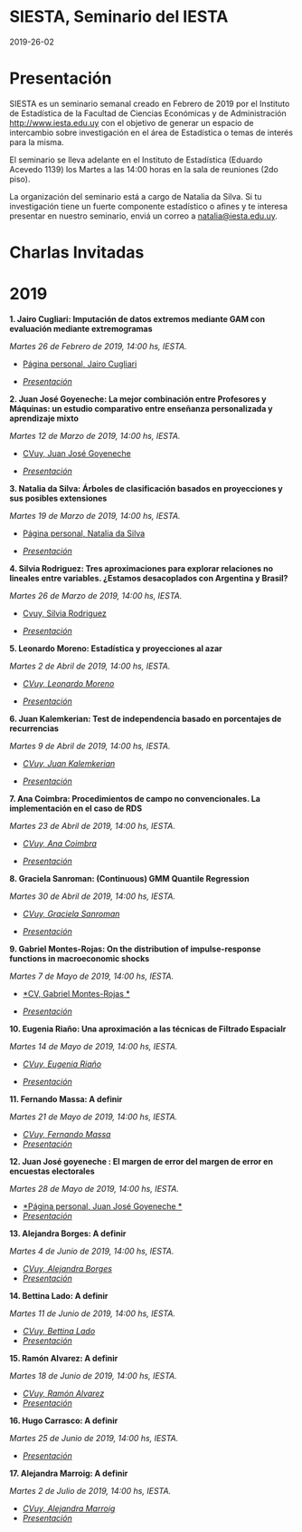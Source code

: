 
SIESTA, Seminario del IESTA
======================

2019-26-02

Presentación 
============
SIESTA es un seminario semanal creado en Febrero de 2019 por el Instituto de Estadística de la Facultad de Ciencias Económicas y de Administración http://www.iesta.edu.uy con el objetivo de generar un espacio de intercambio sobre investigación en el área de Estadística o temas de interés para la misma.

El seminario se lleva adelante en el Instituto de Estadística (Eduardo Acevedo 1139) los Martes a las 14:00 horas en la sala de reuniones (2do piso).

La organización del seminario está a cargo de Natalia da Silva. Si tu investigación tiene un fuerte componente estadístico o afines y te interesa presentar en nuestro seminario, enviá un correo a natalia@iesta.edu.uy.

Charlas Invitadas
============

# 2019
  
**1. Jairo Cugliari: Imputación de datos extremos mediante GAM con evaluación mediante extremogramas**
    
*Martes 26 de Febrero de 2019, 14:00 hs, IESTA.*

+ [Página personal, Jairo Cugliari](http://eric.univ-lyon2.fr/jcugliari/es/)

+ [*Presentación*](https://github.com/natydasilva/SIESTA/blob/master/Presentaciones/02_26_19_Jair0_Cugliari.pdf)



**2. Juan José Goyeneche: La mejor combinación entre Profesores y Máquinas: un estudio comparativo entre enseñanza personalizada y aprendizaje mixto**
    
*Martes 12 de Marzo de 2019, 14:00 hs, IESTA.*

+ [CVuy, Juan José Goyeneche](http://www.iesta.edu.uy/wp-content/uploads/2017/04/jjgoye-cvuy.pdf)

+ [*Presentación*](https://github.com/natydasilva/SIESTA/blob/master/Presentaciones/03_12_19_JJ_Goyeneche.pdf) 

**3. Natalia da Silva: Árboles de clasificación basados en proyecciones y sus posibles extensiones**
    
*Martes 19 de Marzo de 2019, 14:00 hs, IESTA.*

+ [Página personal, Natalia da Silva](http://natydasilva.com)

+ [*Presentación*](https://natydasilva.github.io/PPtreeExtupdate/#1) 


**4. Silvia Rodriguez: Tres aproximaciones para explorar relaciones no lineales entre variables. ¿Estamos desacoplados con Argentina y Brasil?**
    
*Martes 26 de Marzo de 2019, 14:00 hs, IESTA.*

+ [Cvuy, Silvia Rodriguez](https://exportcvuy.anii.org.uy/pdf/?fbd33dd7feb658f7abc99bc60a6cc2cf4115949571b1fb78a0cc9a51bde3486fa4d459a28df98535bc55d02ebdab1d0a800b0e5bb8d30e09c76995d634c48710)

+ [*Presentación*](https://github.com/natydasilva/SIESTA/blob/master/Presentaciones/03_26_19_Silvia_Rodriguez.pdf) 

**5. Leonardo Moreno:  Estadística y proyecciones al azar**
    
*Martes 2 de Abril de 2019, 14:00 hs, IESTA.*

+ [*CVuy, Leonardo Moreno*](http://www.iesta.edu.uy/wp-content/uploads/2017/04/CV_Leonardo-Moreno.pdf) 

+ [*Presentación*](https://github.com/natydasilva/SIESTA/blob/master/Presentaciones/04_02_19_Leonardo_Moreno.pdf) 

**6.  Juan Kalemkerian: Test de independencia basado en porcentajes de recurrencias**
    
*Martes 9 de Abril de 2019, 14:00 hs, IESTA.*

+ [*CVuy, Juan Kalemkerian*](https://exportcvuy.anii.org.uy/CvEstatico/?urlId=23b205dc9eac38e4698f3053f69b95f853433625e738daa1f3042e8cded394912497a43c8943f1105b4bd74f01919071b5c637029f8b305ec6a1aaec60405f07&formato=pdf&convocatoria=21) 

+ [*Presentación*](https://github.com/natydasilva/SIESTA/blob/master/Presentaciones/04_09_19_Juan_Kalemkerian.pdf) 


**7. Ana Coimbra: Procedimientos de campo no convencionales. La implementación en el caso de RDS**
    
*Martes 23 de Abril de 2019, 14:00 hs, IESTA.*

+ [*CVuy, Ana Coimbra*](https://exportcvuy.anii.org.uy/cv/?8021f36c72e0357f637d284b47938d2bf589af482ebd97bf05ee005533b01f978f80f274744021c854887779f8ac7f03c94fffcae91dce0a497e5ff82731c163)

+ [*Presentación*](https://github.com/natydasilva/SIESTA/blob/master/Presentaciones/04_23_19_Ana_Coimbra.pdf) 

**8. Graciela Sanroman: (Continuous) GMM Quantile Regression**
    
*Martes 30 de Abril de 2019, 14:00 hs, IESTA.*

+ [*CVuy, Graciela Sanroman*](https://exportcvuy.anii.org.uy/cv/?9eeebd9d36ab148e8ba440ba33975d277a6c5992bda1e85e8da1b3a4166787cd21efe1b7b2aa78ed4d7f062e4c91cf537c5aebcf014b7cdde01cd4392ba48779)

+ [*Presentación*](https://github.com/natydasilva/SIESTA/blob/master/Presentaciones/04_30_19_Sanroman.pdf) 

**9. Gabriel Montes-Rojas: On the distribution of impulse-response functions in macroeconomic shocks**
    
*Martes 7 de Mayo de 2019, 14:00 hs, IESTA.*

+ [*CV, Gabriel Montes-Rojas *](https://github.com/natydasilva/SIESTA/blob/master/CV/CV_Montes-Rojas.pdf)

+ [*Presentación*]((https://github.com/natydasilva/SIESTA/blob/master/Presentaciones/05_07_19_Gabriel_Montes-Rojas.pdf) ) 


**10. Eugenia Riaño: Una aproximación a las técnicas de Filtrado Espacialr**
    
*Martes 14 de Mayo de 2019, 14:00 hs, IESTA.*

+  [*CVuy, Eugenia Riaño*](https://exportcvuy.anii.org.uy/cv/?24d9b45080088429db1dcc05c3a1fe0bde88a3442d987c8945d147a60191b3428c2af33c1dac11d3c4af958893384f2a5b8b26b94b3cf6a8d5de919600e03cb8)

+ [*Presentación*]() 

**11. Fernando Massa: A definir**
    
*Martes 21 de Mayo de 2019, 14:00 hs, IESTA.*

+ [*CVuy, Fernando Massa*](https://exportcvuy.anii.org.uy/pdf/?afcff3944801154b6fa5068cc5aee535c5ee352ce6260b58dbbd42344e26ddc9ac48c64d73e55a6d1b8f47aaac69292c758952353d03b19cff9bbeb8478f8c04)
+ [*Presentación*]() 

**12. Juan José goyeneche : El margen de error del margen de error en encuestas electorales**
    
*Martes 28 de Mayo de 2019, 14:00 hs, IESTA.*

+ [*Página personal, Juan José Goyeneche *](http://www.iesta.edu.uy/wp-content/uploads/2017/04/jjgoye-cvuy.pd)
+ [*Presentación*]() 

**13. Alejandra Borges: A definir**
    
*Martes 4 de Junio de 2019, 14:00 hs, IESTA.*

+ [*CVuy, Alejandra Borges*](https://exportcvuy.anii.org.uy/cv/?3388e291681b4ecbaae1820c0f38cc5785e029fa12f2d40cf34ed2449dd658fd4501e77fe59607800b270f1cc2558a8f9651d1249604a0439119d2b6e864d8b4)
+ [*Presentación*]() 

**14. Bettina Lado: A definir**
    
*Martes 11 de Junio de 2019, 14:00 hs, IESTA.*

+ [*CVuy, Bettina Lado*](https://exportcvuy.anii.org.uy/cv/?af3269700693479a0d4d7356e0e22ec6a50e41ffef532baa7612b6ad0f019106bb83c4a8c575821526a97179d7ed4c5e94d01f5ab598c8894fd64fe581df23ea)
+ [*Presentación*]() 

**15. Ramón Alvarez: A definir**
    
*Martes 18 de Junio de 2019, 14:00 hs, IESTA.*

+ [*CVuy, Ramón Alvarez*](https://exportcvuy.anii.org.uy/cv/?f59bca8752a8e6ce2bc21fa794e23f5b611155260c77628f614e67c5376e69581e04aa1b2cf92c51f8c465096c185ca4852be7d573ca9dadd28f02808a967b5d)
+ [*Presentación*]() 


**16. Hugo Carrasco: A definir**
    
*Martes 25 de Junio de 2019, 14:00 hs, IESTA.*


+ [*Presentación*]() 


**17. Alejandra Marroig: A definir**
    
*Martes 2 de Julio de 2019, 14:00 hs, IESTA.*

+ [*CVuy, Alejandra Marroig*](https://exportcvuy.anii.org.uy/cv/?493d4abd0c45d325504a74b8fd8381576a86a90b441012b3a970870662b5357a9a2e2c0a981f6000e2fb9764705b37f7996928b438b45957597c61745c232030)
+ [*Presentación*]() 
